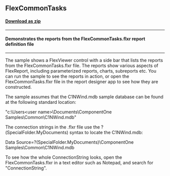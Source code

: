 ## FlexCommonTasks
#### [Download as zip](https://minhaskamal.github.io/DownGit/#/home?url=https://github.com/GrapeCity/ComponentOne-WinForms-Samples/tree/master/NetFramework\FlexReport\VB\FlexCommonTasks)
____
#### Demonstrates the reports from the FlexCommonTasks.flxr report definition file
____
The sample shows a FlexViewer control with a side bar that lists the reports from the FlexCommonTasks.flxr file. The reports show various aspects of FlexReport, including parameterized reports, charts, subreports etc. You can run the sample to see the reports in action, or open the FlexCommonTasks.flxr file in the report designer app to see how they are constructed. 

The sample assumes that the C1NWind.mdb sample database can be found at the following standard location: 

"c:\Users\<user name>\Documents\ComponentOne Samples\Common\C1NWind.mdb" 

The connection strings in the .flxr file use the ?(SpecialFolder.MyDocuments) syntax to locate the C1NWind.mdb: 

Data Source=?(SpecialFolder.MyDocuments)\ComponentOne Samples\Common\C1NWind.mdb 

To see how the whole ConnectionString looks, open the FlexCommonTasks.flxr in a text editor such as Notepad, and search for "ConnectionString". 